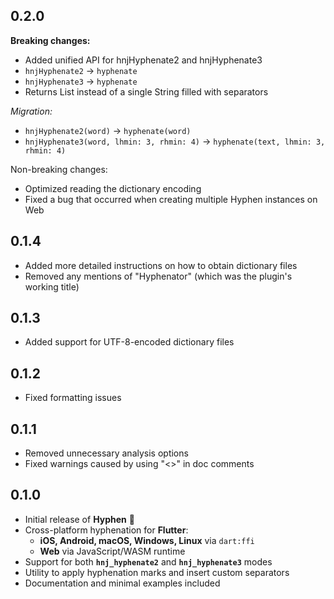 ## 0.2.0
**Breaking changes:** 
- Added unified API for hnjHyphenate2 and hnjHyphenate3
- `hnjHyphenate2` → `hyphenate`
- `hnjHyphenate3` → `hyphenate`
- Returns List<String> instead of a single String filled with separators

_Migration:_
- `hnjHyphenate2(word)` → `hyphenate(word)`
- `hnjHyphenate3(word, lhmin: 3, rhmin: 4)` → `hyphenate(text, lhmin: 3, rhmin: 4)`

Non-breaking changes:
- Optimized reading the dictionary encoding
- Fixed a bug that occurred when creating multiple Hyphen instances on Web

## 0.1.4
- Added more detailed instructions on how to obtain dictionary files
- Removed any mentions of "Hyphenator" (which was the plugin's working title)

## 0.1.3
- Added support for UTF-8-encoded dictionary files

## 0.1.2
- Fixed formatting issues

## 0.1.1
- Removed unnecessary analysis options
- Fixed warnings caused by using "<>" in doc comments

## 0.1.0

- Initial release of **Hyphen** 🎉
- Cross-platform hyphenation for **Flutter**:
    - **iOS, Android, macOS, Windows, Linux** via `dart:ffi`
    - **Web** via JavaScript/WASM runtime
- Support for both **`hnj_hyphenate2`** and **`hnj_hyphenate3`** modes
- Utility to apply hyphenation marks and insert custom separators
- Documentation and minimal examples included